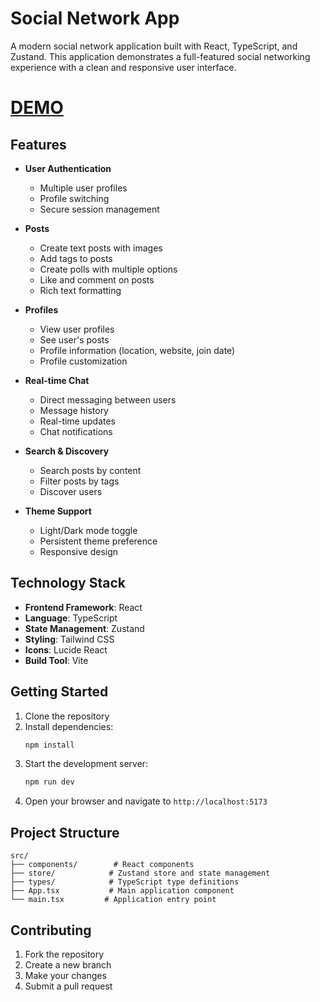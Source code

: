 # Social Network App

A modern social network application built with React, TypeScript, and Zustand. This application demonstrates a full-featured social networking experience with a clean and responsive user interface.

# [DEMO](https://social-app-dusky-one.vercel.app/)

## Features

- **User Authentication**
  - Multiple user profiles
  - Profile switching
  - Secure session management

- **Posts**
  - Create text posts with images
  - Add tags to posts
  - Create polls with multiple options
  - Like and comment on posts
  - Rich text formatting

- **Profiles**
  - View user profiles
  - See user's posts
  - Profile information (location, website, join date)
  - Profile customization

- **Real-time Chat**
  - Direct messaging between users
  - Message history
  - Real-time updates
  - Chat notifications

- **Search & Discovery**
  - Search posts by content
  - Filter posts by tags
  - Discover users

- **Theme Support**
  - Light/Dark mode toggle
  - Persistent theme preference
  - Responsive design

## Technology Stack

- **Frontend Framework**: React
- **Language**: TypeScript
- **State Management**: Zustand
- **Styling**: Tailwind CSS
- **Icons**: Lucide React
- **Build Tool**: Vite

## Getting Started

1. Clone the repository
2. Install dependencies:
   ```bash
   npm install
   ```
3. Start the development server:
   ```bash
   npm run dev
   ```
4. Open your browser and navigate to `http://localhost:5173`

## Project Structure

```
src/
├── components/        # React components
├── store/            # Zustand store and state management
├── types/            # TypeScript type definitions
├── App.tsx           # Main application component
└── main.tsx         # Application entry point
```

## Contributing

1. Fork the repository
2. Create a new branch
3. Make your changes
4. Submit a pull request
